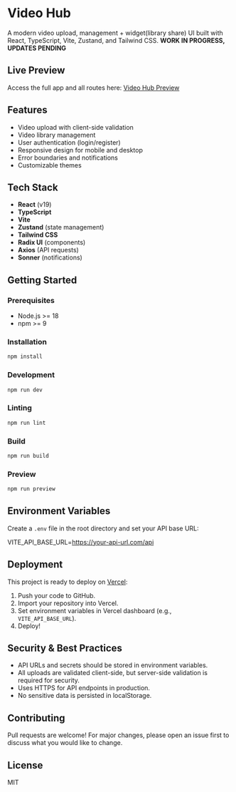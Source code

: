 # Video Hub

A modern video upload, management + widget(library share) UI built with React, TypeScript, Vite, Zustand, and Tailwind CSS. **WORK IN PROGRESS, UPDATES PENDING**

## Live Preview

Access the full app and all routes here: [Video Hub Preview](https://video-hub-git-no-protected-routes-mikeaig4reals-projects.vercel.app/)

## Features

- Video upload with client-side validation
- Video library management
- User authentication (login/register)
- Responsive design for mobile and desktop
- Error boundaries and notifications
- Customizable themes

## Tech Stack

- **React** (v19)
- **TypeScript**
- **Vite**
- **Zustand** (state management)
- **Tailwind CSS**
- **Radix UI** (components)
- **Axios** (API requests)
- **Sonner** (notifications)

## Getting Started

### Prerequisites

- Node.js >= 18
- npm >= 9

### Installation

```bash
npm install
```

### Development

```bash
npm run dev
```

### Linting

```bash
npm run lint
```

### Build

```bash
npm run build
```

### Preview

```bash
npm run preview
```

## Environment Variables

Create a `.env` file in the root directory and set your API base URL:

VITE_API_BASE_URL=https://your-api-url.com/api

## Deployment

This project is ready to deploy on [Vercel](https://vercel.com/):

1. Push your code to GitHub.
2. Import your repository into Vercel.
3. Set environment variables in Vercel dashboard (e.g., `VITE_API_BASE_URL`).
4. Deploy!

## Security & Best Practices

- API URLs and secrets should be stored in environment variables.
- All uploads are validated client-side, but server-side validation is required for security.
- Uses HTTPS for API endpoints in production.
- No sensitive data is persisted in localStorage.

## Contributing

Pull requests are welcome! For major changes, please open an issue first to discuss what you would like to change.

## License

MIT
